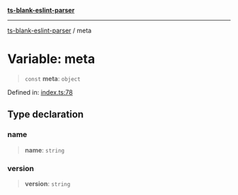 [**ts-blank-eslint-parser**](../README.md)

***

[ts-blank-eslint-parser](../README.md) / meta

# Variable: meta

> `const` **meta**: `object`

Defined in: [index.ts:78](https://github.com/Rel1cx/ts-blank-eslint-parser/blob/a4a041e415d0c6938bb1fffbf19edbd0f7ff281d/src/index.ts#L78)

## Type declaration

### name

> **name**: `string`

### version

> **version**: `string`
